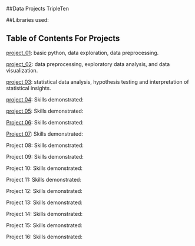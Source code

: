 ##Data Projects TripleTen 

##Libraries used: 

## Table of Contents For Projects 

[project_01](https://github.com/L7-design/Data_projects_TripleTen/tree/main/project_01):
basic python, data exploration, data preprocessing.  

[project_02](https://github.com/L7-design/Data_projects_TripleTen/tree/main/project_02): 
data preprocessing, exploratory data analysis, and data visualization. 

[project 03](https://github.com/L7-design/Data_projects_TripleTen/tree/main/project_03): 
statistical data analysis, hypothesis testing and interpretation of statistical insights. 

[project 04](https://github.com/L7-design/Data_projects_TripleTen/tree/main/project_04): 
Skills demonstrated:

[project 05](https://github.com/L7-design/Data_projects_TripleTen/tree/main/project_05): 
Skills demonstrated:

[Project 06](https://github.com/L7-design/Data_projects_TripleTen/tree/main/project_06): 
Skills demonstrated:

[Project 07](https://github.com/L7-design/Data_projects_TripleTen/tree/main/project_07): 
Skills demonstrated:

Project 08: 
Skills demonstrated:

Project 09: 
Skills demonstrated:

Project 10: 
Skills demonstrated:

Project 11: 
Skills demonstrated:

Project 12: 
Skills demonstrated:

Project 13: 
Skills demonstrated:

Project 14: 
Skills demonstrated:

Project 15: 
Skills demonstrated:

Project 16: 
Skills demonstrated:
